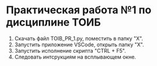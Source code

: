 # Практическая работа №1 по дисциплине ТОИБ

1) Скачать файл TOIB_PR_1.py, поместить в папку "X".
2) Запустить приложение VSCode, открыть папку "X".
3) Запустить исполнение скрипта "CTRL + F5".
4) Следовать интсрукциям на всплывающем окне.
